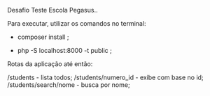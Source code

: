 Desafio Teste Escola Pegasus..

Para executar, utilizar os comandos no terminal:

 - composer install ;

 - php -S localhost:8000 -t public ;


Rotas da aplicação até então:

/students - lista todos;
/students/numero_id - exibe com base no id;
/students/search/nome - busca por nome;